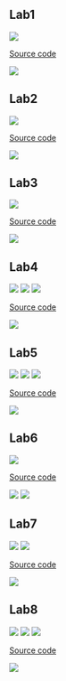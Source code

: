 
## Lab1

<img src="TTVT/Lab1/Question.jpg">

 [Source code](TTVT/Lab1/Lab1_42_NguyenBaThanh.m)
 
<img src="TTVT/Lab1/result.jpg">

## Lab2
<img src="TTVT/Lab2/Question.jpg">

 [Source code](TTVT/Lab1/Lab2_42_NguyenBaThanh.m)
 
<img src="TTVT/Lab2/result.jpg">

## Lab3
<img src="TTVT/Lab3/Question.jpg">

 [Source code](TTVT/Lab1/Lab3_42_NguyenBaThanh.m)

<img src="TTVT/Lab3/result b.jpg">

## Lab4
<img src="TTVT/Lab4/QuestionA.jpg">

<img src="TTVT/Lab4/QuestionB.jpg">

<img src="TTVT/Lab4/QuestionC.jpg">

 [Source code](TTVT/Lab1/Lab4_42_NguyenBaThanh.m)
 
<img src="TTVT/Lab4/result.jpg">

## Lab5
<img src="TTVT/Lab5/QuestionA.jpg">

<img src="TTVT/Lab5/QuestionB.jpg">

<img src="TTVT/Lab5/QuestionC.jpg">

 [Source code](TTVT/Lab1/Lab5_42_NguyenBaThanh.m)
 
<img src="TTVT/Lab5/result.jpg">

## Lab6
<img src="TTVT/Lab6/Question.jpg">

 [Source code](TTVT/Lab1/Lab6_42_NguyenBaThanh.m)
 
<img src="TTVT/Lab6/result 1.jpg">

<img src="TTVT/Lab6/result 2.jpg">

## Lab7
<img src="TTVT/Lab7/QuestionA.jpg">

<img src="TTVT/Lab7/QuestionB.jpg">

 [Source code](TTVT/Lab1/Lab7_42_NguyenBaThanh.m)
 
<img src="TTVT/Lab7/result.jpg">

## Lab8
<img src="TTVT/Lab8/QuestionA.jpg">

<img src="TTVT/Lab8/QuestionB.jpg">

<img src="TTVT/Lab8/QuestionC.jpg">

 [Source code](TTVT/Lab1/Lab8_42_NguyenBaThanh.m)
 
<img src="TTVT/Lab8/result.jpg">

